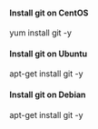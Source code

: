 #### Install git on CentOS ####
yum install git -y

#### Install git on Ubuntu ####
apt-get install git -y

#### Install git on Debian ####
apt-get install git -y

